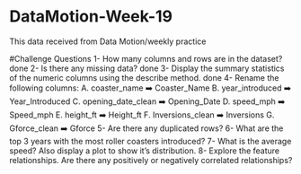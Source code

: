 # DataMotion-Week-19

This data received from Data Motion/weekly practice 

#Challenge Questions
1- How many columns and rows are in the dataset? done
2- Is there any missing data? done
3- Display the summary statistics of the numeric columns using the describe method. done
4- Rename the following columns:
A. coaster_name ➡️ Coaster_Name
B. year_introduced ➡️ Year_Introduced
C. opening_date_clean ➡️ Opening_Date
D. speed_mph ➡️ Speed_mph
E. height_ft ➡️ Height_ft
F. Inversions_clean ➡️ Inversions
G. Gforce_clean ➡️ Gforce
5- Are there any duplicated rows?
6- What are the top 3 years with the most roller coasters introduced?
7- What is the average speed? Also display a plot to show it’s distribution.
8- Explore the feature relationships. Are there any positively or negatively correlated relationships?
